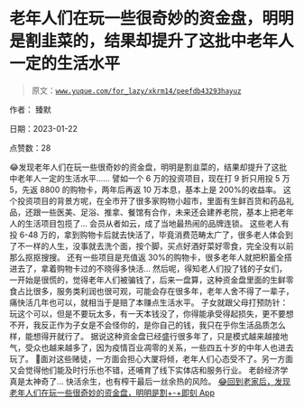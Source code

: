 # 老年人们在玩一些很奇妙的资金盘，明明是割韭菜的，结果却提升了这批中老年人一定的生活水平

> 原文：[`www.yuque.com/for_lazy/xkrm14/peefdb43293hayuz`](https://www.yuque.com/for_lazy/xkrm14/peefdb43293hayuz)

作者： 臻默 

日期：2023-01-22 

点赞数：28 

😂发现老年人们在玩一些很奇妙的资金盘，明明是割韭菜的，结果却提升了这批中老年人一定的生活水平…… 譬如一个 6 万的投资项目，现在打 9 折只用投 5 万 5，先返 8800 的购物卡，两年后再返 10 万本息，基本上是 200%的收益率。 这个投资项目的背景方呢，在全市开了很多家购物小超市，里面有生鲜百货和药品礼品，还跟一些医美、足浴、推拿、餐馆有合作，未来还会建养老院，基本上把老年人的生活项目包揽了… 会员从者如云，成了当地最热闹的品牌连锁。 这些老人有投 6-48 万的，拿到购物卡后就去快活了，毕竟消费范畴太广了，很多老人体会到了不一样的人生，没事就去洗个面，按个脚，买点好酒好菜好零食，完全没有以前那么抠抠搜搜。 还有一些项目是充值返 30%的购物卡，很多老年人就把积蓄全搭进去了，拿着购物卡过的不晓得多快活… 然后呢，得知老人们投了钱的子女们，一开始是很慌的，觉得老年人们被骗钱了，后来一盘算，这种资金盘里面的生鲜零食占比很多，服务类利润也很可观，可能会存在很多年，老年人舍不得了一辈子，痛快活几年也可以，就相当于是赔了本赚点生活水平。 子女就跟父母打预防针：玩这个可以，但是不要玩太多，有一天本钱没了，你得能承受得起损失，更不要想不开，我反正作为子女是不会怪你的，是你自己的钱，我只在乎你生活品质怎么样，能想得开就行了。 据说这种资金盘已经盛行很多年了，只是模式越来越接地气，受众也越来越多了，因为疫情百业凋零的关系，一些四五十岁的中年人也进去玩了。 🤣面对这些赌徒，一方面会担心大厦将倾，老年人们心态受不了。另一方面又会觉得他们能及时行乐也不错，还哺育了线下实体店和服务行业。 老龄经济学真是太神奇了… 快活余生，也有榨干最后一丝余热的风险。 [😂回到老家后，发现老年人们在玩一些很奇妙的资金盘，明明是割+-+即刻 App](https://m.okjike.com/originalPosts/63cb7e5802bc713efb793bb2?s=ewoidSI6ICI1ODhlZTFmZDMxMGNlMTAwMTRjM2U2MjIiCn0=) 


